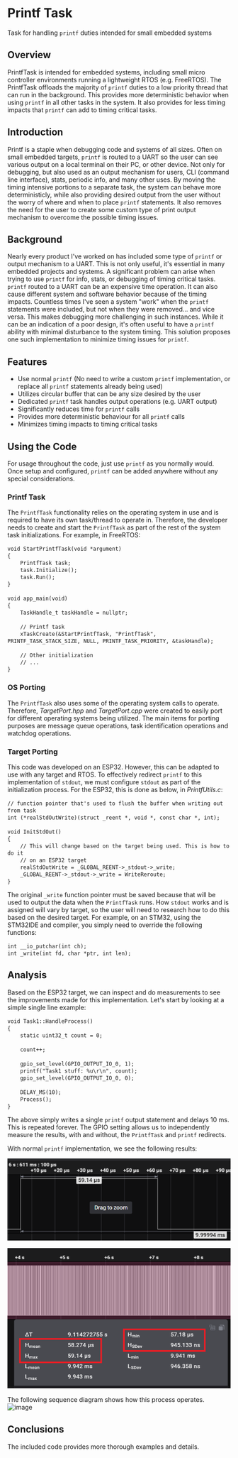 # Printf Task
Task for handling `printf` duties intended for small embedded systems

## Overview
PrintfTask is intended for embedded systems, including small micro controller environments running a lightweight RTOS (e.g. FreeRTOS). The PrintfTask offloads the majority of `printf` duties to a low priority thread that can run in the background. This provides more deterministic behavior when using `printf` in all other tasks in the system. It also provides for less timing impacts that `printf` can add to timing critical tasks.

## Introduction
Printf is a staple when debugging code and systems of all sizes. Often on small embedded targets, `printf` is routed to a UART so the user can see various output on a local terminal on their PC, or other device. Not only for debugging, but also used as an output mechanism for users, CLI (command line interface), stats, periodic info, and many other uses.  By moving the timing intensive portions to a separate task, the system can behave more deterministicly, while also providing desired output from the user without the worry of where and when to place `printf` statements.  It also removes the need for the user to create some custom type of print output mechanism to overcome the possible timing issues.

## Background
Nearly every product I've worked on has included some type of `printf` or output mechanism to a UART. This is not only useful, it's essential in many embedded projects and systems. A significant problem can arise when trying to use `printf` for info, stats, or debugging of timing critical tasks. `printf` routed to a UART can be an expensive time operation. It can also cause different system and software behavior because of the timing impacts. Countless times I've seen a system "work" when the `printf` statements were included, but not when they were removed... and vice versa. This makes debugging more challenging in such instances. While it can be an indication of a poor design, it's often useful to have a `printf` ability with minimal disturbance to the system timing.  This solution proposes one such implementation to minimize timing issues for `printf`.

## Features
- Use normal `printf` (No need to write a custom `printf` implementation, or replace all `printf` statements already being used)
- Utilizes circular buffer that can be any size desired by the user
- Dedicated `printf` task handles output operations (e.g. UART output)
- Significantly reduces time for `printf` calls
- Provides more deterministic behaviour for all `printf` calls
- Minimizes timing impacts to timing critical tasks

## Using the Code
For usage throughout the code, just use `printf` as you normally would. Once setup and configured, `printf` can be added anywhere without any special considerations.

### Printf Task
The `PrintfTask` functionality relies on the operating system in use and is required to have its own task/thread to operate in. Therefore, the developer needs to create and start the `PrintfTask` as part of the rest of the system task initializations. For example, in FreeRTOS:

```
void StartPrintfTask(void *argument)
{
    PrintfTask task;
    task.Initialize();
    task.Run();
}

void app_main(void)
{
    TaskHandle_t taskHandle = nullptr;

    // Printf task
    xTaskCreate(&StartPrintfTask, "PrintfTask", PRINTF_TASK_STACK_SIZE, NULL, PRINTF_TASK_PRIORITY, &taskHandle);

    // Other initialization
    // ...
}
```

### OS Porting
The `PrintfTask` also uses some of the operating system calls to operate. Therefore, *TargetPort.hpp* and *TargetPort.cpp* were created to easily port for different operating systems being utilized. The main items for porting purposes are message queue operations, task identification operations and watchdog operations.

### Target Porting
This code was developed on an ESP32. However, this can be adapted to use with any target and RTOS. To effectively redirect `printf` to this implementation of `stdout`, we must configure `stdout` as part of the initialization process. For the ESP32, this is done as below, in *PrintfUtils.c*:

```
// function pointer that's used to flush the buffer when writing out from task
int (*realStdOutWrite)(struct _reent *, void *, const char *, int);

void InitStdOut()
{
    // This will change based on the target being used. This is how to do it
    // on an ESP32 target
    realStdOutWrite = _GLOBAL_REENT->_stdout->_write;
    _GLOBAL_REENT->_stdout->_write = WriteReroute;
}
```

The original `_write` function pointer must be saved because that will be used to output the data when the `PrintfTask` runs. How `stdout` works and is assigned will vary by target, so the user will need to research how to do this based on the desired target. For example, on an STM32, using the STM32IDE and compiler, you simply need to override the following functions:

```
int __io_putchar(int ch);
int _write(int fd, char *ptr, int len);
```

## Analysis
Based on the ESP32 target, we can inspect and do measurements to see the improvements made for this implementation.  Let's start by looking
at a simple single line example:

```
void Task1::HandleProcess()
{
    static uint32_t count = 0;

    count++;

    gpio_set_level(GPIO_OUTPUT_IO_0, 1);
    printf("Task1 stuff: %u\r\n", count);
    gpio_set_level(GPIO_OUTPUT_IO_0, 0);

    DELAY_MS(10);
    Process();
}
```

The above simply writes a single `printf` output statement and delays 10 ms. This is repeated forever.  The GPIO setting allows us to independently measure the results, with and without, the `PrintfTask` and `printf` redirects.

With normal `printf` implementation, we see the following results:

![image](./docs/Task1PrintfTimeNormal.png)

![image](./docs/Task1PrintfTimeNormalMinMaxAvg.png)

The following sequence diagram shows how this process operates.
![image](https://user-images.githubusercontent.com/26239627/198851117-43866cd8-f42d-49a7-b140-38054fe01c95.png)

## Conclusions
The included code provides more thorough examples and details.


